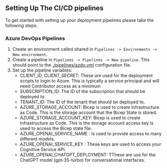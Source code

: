 ## Setting Up The CI/CD pipelines

To get started with setting up your deployment pipelines please take the following steps:

### Azure DevOps Pipelines

1. Create an environment called shared in `Pipelines -> Environments -> New environment`.
2. Create a pipeline in `Pipelines -> Pipelines -> New pipeline`. This should point to the [./pipelines/azdo.yml](./pipelines/azdo.yml) configuration file.
3. Set up the pipeline variables:
    - CLIENT_ID, CLIENT_SECRET: These are used for the deployment scripts to login to Azure. This is typically a service principal and will need Contributor access as a minimum
    - SUBSCRIPTION_ID: The ID of the subscription that should be deployed to.
    - TENANT_ID: The ID of the tenant that should be deployed to.
    - AZURE_STORAGE_ACCOUNT: Bicep is used to create Infrastructure as Code. This is the storage account that the Bicep State is stored.
    - AZURE_STORAGE_ACCOUNT_KEY: Bicep is used to create Infrastructure as Code. This is the storage account access key is used to access the Bicep state file.
    - AZURE_OPENAI_SERVICE_NAME : Is used to provide  access to many different models.
    - AZURE_OPENAI_SERVICE_KEY : These keys are used to access your Cognitive Service API.
    - AZURE_OPENAI_CHATGPT_DEPLOYMENT: TThese are use for the ChatGPT model (gpt-35-turbo) for conversational interfaces.
